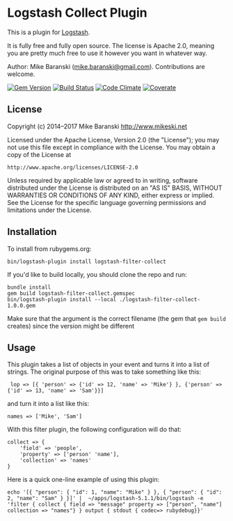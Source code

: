 # Logstash Collect Plugin

This is a plugin for [Logstash](https://github.com/elastic/logstash).

It is fully free and fully open source. The license is Apache 2.0, meaning you are pretty much free to use it however you want in whatever way.

Author: Mike Baranski (mike.baranski@gmail.com).  Contributions are welcome.

[![Gem Version](https://badge.fury.io/rb/logstash-filter-collect.svg?reload=1)](https://badge.fury.io/rb/logstash-filter-collect)
[![Build Status](https://travis-ci.org/mikebski/logstash-filter-collect.svg?branch=master)](https://travis-ci.org/mikebski/logstash-filter-collect)
[![Code Climate](https://codeclimate.com/github/mikebski/logstash-filter-collect/badges/gpa.svg?reload=1)](https://codeclimate.com/github/mikebski/logstash-filter-collect)
[![Coverate](https://codeclimate.com/github/mikebski/logstash-filter-collect/badges/coverage.svg?reload=1)](https://codeclimate.com/github/mikebski/logstash-filter-collect)
## License ##

Copyright (c) 2014–2017 Mike Baranski <http://www.mikeski.net>

Licensed under the Apache License, Version 2.0 (the "License");
you may not use this file except in compliance with the License.
You may obtain a copy of the License at

    http://www.apache.org/licenses/LICENSE-2.0

Unless required by applicable law or agreed to in writing, software
distributed under the License is distributed on an "AS IS" BASIS,
WITHOUT WARRANTIES OR CONDITIONS OF ANY KIND, either express or implied.
See the License for the specific language governing permissions and
limitations under the License.

## Installation

To install from rubygems.org:

    bin/logstash-plugin install logstash-filter-collect

If you'd like to build locally, you should clone the repo and run:

    bundle install
    gem build logstash-filter-collect.gemspec
    bin/logstash-plugin install --local ./logstash-filter-collect-1.0.0.gem
    
Make sure that the argument is the correct filename 
(the gem that `gem build` creates) since the version might be different

## Usage

This plugin takes a list of objects in your event and turns it into a 
list of strings.  The original purpose of this was to take something like this:

     lop => [{ 'person' => {'id' => 12, 'name' => 'Mike'} }, {'person' => {'id' => 13, 'name' => 'Sam'}}]

and turn it into a list like this:

    names => ['Mike', 'Sam']
    
With this filter plugin, the following configuration will do that:
    
    collect => {
        'field' => 'people', 
        'property' => ['person' 'name'], 
        'collection' => 'names'
    }
    
Here is a quick one-line example of using this plugin:

    echo '[{ "person": { "id": 1, "name": "Mike" } }, { "person": { "id": 2, "name": "Sam" } }]' |  ~/apps/logstash-5.1.1/bin/logstash -e 'filter { collect { field => "message" property => ["person", "name"] collection => "names"} } output { stdout { codec=> rubydebug}}'
